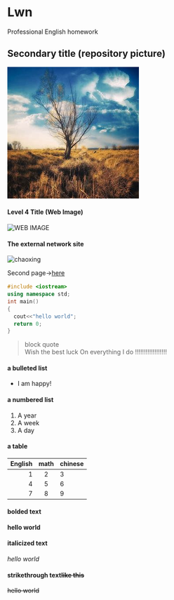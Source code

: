 # Lwn
Professional English homework

## Secondary title (repository picture)

![图片](./OIP.jpg)

#### Level 4 Title (Web Image)

![WEB IMAGE](https://cn.bing.com/images/search?view=detailV2&ccid=fgy%2b0I5%2f&id=33FC1E7981070C58C5E2D496BCA1C4B309F31497&thid=OIP.fgy-0I5_EPKzigUKzmWFGAHaJ7&mediaurl=https%3a%2f%2fth.bing.com%2fth%2fid%2fR7e0cbed08e7f10f2b38a050ace658518%3frik%3dlxTzCbPEobyW1A%26riu%3dhttp%253a%252f%252fwww.diyifanwen.com%252fimages%252fsichuan%252f0872403390541802.jpg%26ehk%3dbAC0ITgEXD9xB4H52KD97flhnLV2NM1sarvHRxolHho%253d%26risl%3d%26pid%3dImgRaw&exph=551&expw=411&q=%e5%9b%be%e7%89%87&simid=607992735832544108&ck=C562F80E06654DF5301D8FA9ABAE1452&selectedIndex=3&FORM=IRPRST&ajaxhist=0)

[bing]:https://cn.bing.com/images/search?view=detailV2&ccid=fgy%2b0I5%2f&id=33FC1E7981070C58C5E2D496BCA1C4B309F31497&thid=OIP.fgy-0I5_EPKzigUKzmWFGAHaJ7&mediaurl=https%3a%2f%2fth.bing.com%2fth%2fid%2fR7e0cbed08e7f10f2b38a050ace658518%3frik%3dlxTzCbPEobyW1A%26riu%3dhttp%253a%252f%252fwww.diyifanwen.com%252fimages%252fsichuan%252f0872403390541802.jpg%26ehk%3dbAC0ITgEXD9xB4H52KD97flhnLV2NM1sarvHRxolHho%253d%26risl%3d%26pid%3dImgRaw&exph=551&expw=411&q=%e5%9b%be%e7%89%87&simid=607992735832544108&ck=C562F80E06654DF5301D8FA9ABAE1452&selectedIndex=3&FORM=IRPRST&ajaxhist=0

#### The external network site
![chaoxing](http://i.chaoxing.com/base?t=1617848688503)

Second page→[here](./Second.md)

```c++
#include <iostream>
using namespace std;
int main()
{
  cout<<"hello world";
  return 0;
}
```

>block quote<br>
>Wish the best luck
>On everything I do
>!!!!!!!!!!!!!!!!!!<br>

#### a bulleted list
* I am happy!

####   a numbered list
1. A year
2. A week
3. A day

#### a table
|English|math|chinese|
-:|:-:|:-
|1|2|3|
|4|5|6|
|7|8|9|

#### bolded text
**hello world**<br>

#### italicized text
*hello world*<br>

#### strikethrough text~~like this~~
~~hello world~~<br>
